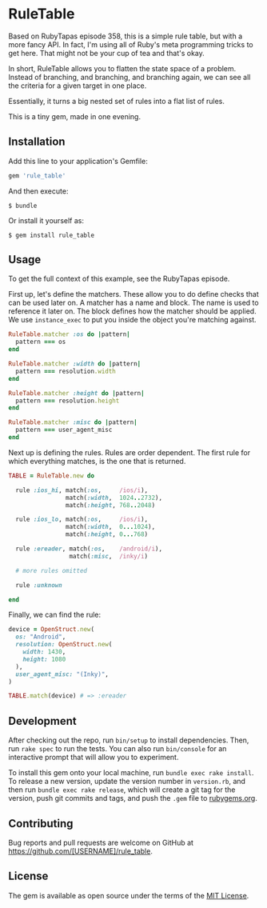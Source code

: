 # RuleTable

Based on RubyTapas episode 358, this is a simple rule table, but with a more
fancy API. In fact, I'm using all of Ruby's meta programming tricks to get here.
That might not be your cup of tea and that's okay.

In short, RuleTable allows you to flatten the state space of a problem.
Instead of branching, and branching, and branching again, we can see all the
criteria for a given target in one place.

Essentially, it turns a big nested set of rules into a flat list of rules.

This is a tiny gem, made in one evening.

## Installation

Add this line to your application's Gemfile:

```ruby
gem 'rule_table'
```

And then execute:

    $ bundle

Or install it yourself as:

    $ gem install rule_table

## Usage

To get the full context of this example, see the RubyTapas episode.

First up, let's define the matchers. These allow you to do define checks that
can be used later on. A matcher has a name and block. The name is used to
reference it later on. The block defines how the matcher should be applied. We
use `instance_exec` to put you inside the object you're matching against.

``` ruby
RuleTable.matcher :os do |pattern|
  pattern === os
end

RuleTable.matcher :width do |pattern|
  pattern === resolution.width
end

RuleTable.matcher :height do |pattern|
  pattern === resolution.height
end

RuleTable.matcher :misc do |pattern|
  pattern === user_agent_misc
end
```

Next up is defining the rules. Rules are order dependent. The first rule for
which everything matches, is the one that is returned.

``` ruby
TABLE = RuleTable.new do

  rule :ios_hi, match(:os,     /ios/i),
                match(:width,  1024..2732),
                match(:height, 768..2048)

  rule :ios_lo, match(:os,     /ios/i),
                match(:width,  0...1024),
                match(:height, 0...768)

  rule :ereader, match(:os,    /android/i),
                 match(:misc,  /inky/i)

  # more rules omitted

  rule :unknown

end
```

Finally, we can find the rule:

``` ruby
device = OpenStruct.new(
  os: "Android",
  resolution: OpenStruct.new(
    width: 1430,
    height: 1080
  ),
  user_agent_misc: "(Inky)",
)

TABLE.match(device) # => :ereader
```

## Development

After checking out the repo, run `bin/setup` to install dependencies. Then, run `rake spec` to run the tests. You can also run `bin/console` for an interactive prompt that will allow you to experiment.

To install this gem onto your local machine, run `bundle exec rake install`. To release a new version, update the version number in `version.rb`, and then run `bundle exec rake release`, which will create a git tag for the version, push git commits and tags, and push the `.gem` file to [rubygems.org](https://rubygems.org).

## Contributing

Bug reports and pull requests are welcome on GitHub at https://github.com/[USERNAME]/rule_table.


## License

The gem is available as open source under the terms of the [MIT License](http://opensource.org/licenses/MIT).

